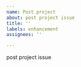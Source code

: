 ```yaml
---
name: Post project
about: post project issue
title: ''
labels: enhancement
assignees: ''

---
```


post project issue
